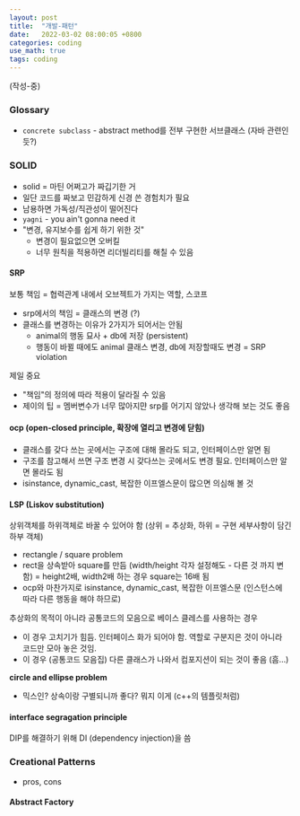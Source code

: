 ```yaml
---
layout: post
title:  "개발-패턴"
date:   2022-03-02 08:00:05 +0800
categories: coding
use_math: true
tags: coding
---
```


(작성-중)

### Glossary
- `concrete subclass` - abstract method를 전부 구현한 서브클래스 (자바 관련인듯?)

### SOLID
- solid = 마틴 어쩌고가 짜깁기한 거
- 일단 코드를 짜보고 민감하게 신경 쓴 경험치가 필요
- 남용하면 가독성/직관성이 떨어진다
- `yagni` - you ain't gonna need it
- "변경, 유지보수를 쉽게 하기 위한 것"
    - 변경이 필요없으면 오버킬
    - 너무 원칙을 적용하면 리더빌리티를 해칠 수 있음

#### SRP
보통 책임 = 협력관계 내에서 오브젝트가 가지는 역할, 스코프
- srp에서의 책임 = 클래스의 변경 (?)
- 클래스를 변경하는 이유가 2가지가 되어서는 안됨
    - animal의 행동 묘사 + db에 저장 (persistent)
    - 행동이 바뀔 때에도 animal 클래스 변경, db에 저장할때도 변경 = SRP violation

제일 중요
- "책임"의 정의에 따라 적용이 달라질 수 있음
- 제이의 팁 = 멤버변수가 너무 많아지먄 srp를 어기지 않았나 생각해 보는 것도 좋음

#### ocp (open-closed principle, 확장에 열리고 변경에 닫힘)
- 클래스를 갖다 쓰는 곳에서는 구조에 대해 몰라도 되고, 인터페이스만 알면 됨
- 구조를 참고해서 쓰면 구조 변경 시 갖다쓰는 곳에서도 변경 필요. 인터페이스만 알면 몰라도 됨
- isinstance, dynamic_cast, 복잡한 이프엘스문이 많으면 의심해 볼 것

#### LSP (Liskov substitution)
상위객체를 하위객체로 바꿀 수 있어야 함 (상위 = 추상화, 하위 = 구현 세부사항이 담긴 하부 객체)
- rectangle / square problem
- rect을 상속받아 square를 만듬 (width/height 각자 설정해도  - 다른 것 까지 변함) = height2배, width2배 하는 경우 square는 16배 됨
- ocp와 마찬가지로 isinstance, dynamic_cast, 복잡한 이프엘스문 (인스턴스에 따라 다른 행동을 해야 하므로)

추상화의 목적이 아니라 공통코드의 모음으로 베이스 클레스를 사용하는 경우
- 이 경우 고치기가 힘듬. 인터페이스 화가 되어야 함. 역할로 구분지은 것이 아니라 코드만 모아 놓은 것임.
- 이 경우 (공통코드 모음집) 다른 클래스가 나와서 컴포지션이 되는 것이 좋음 (흠...)

__circle and ellipse problem__
- 믹스인? 상속이랑 구별되니까 좋다? 뭐지 이게 (c++의 템플릿처럼)

#### interface segragation principle
DIP를 해결하기 위해 DI (dependency injection)을 씀


### Creational Patterns
- pros, cons

#### Abstract Factory